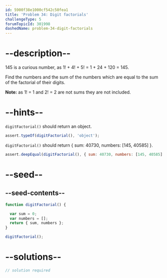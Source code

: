 ```yaml
---
id: 5900f38e1000cf542c50fea1
title: 'Problem 34: Digit factorials'
challengeType: 5
forumTopicId: 301998
dashedName: problem-34-digit-factorials
---
```


# --description--

145 is a curious number, as 1! + 4! + 5! = 1 + 24 + 120 = 145.

Find the numbers and the sum of the numbers which are equal to the sum of the factorial of their digits.

**Note:** as 1! = 1 and 2! = 2 are not sums they are not included.

# --hints--

`digitFactorial()` should return an object.

```js
assert.typeOf(digitFactorial(), 'object');
```

`digitFactorial()` should return { sum: 40730, numbers: [145, 40585] }.

```js
assert.deepEqual(digitFactorial(), { sum: 40730, numbers: [145, 40585] });
```

# --seed--

## --seed-contents--

```js
function digitFactorial() {

  var sum = 0;
  var numbers = [];
  return { sum, numbers };
}

digitFactorial();
```

# --solutions--

```js
// solution required
```
